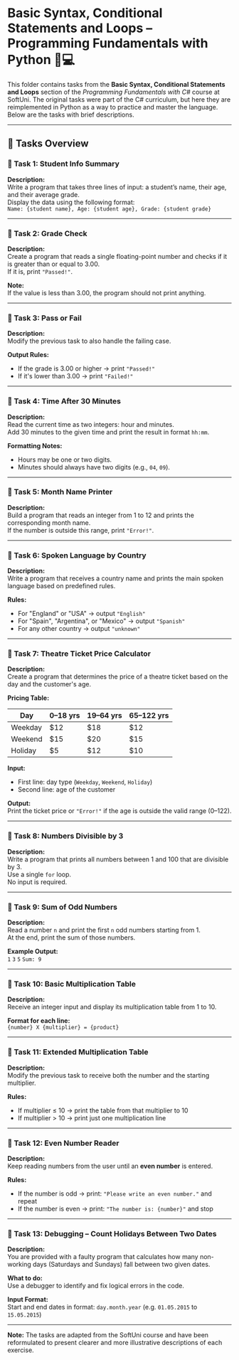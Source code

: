# Basic Syntax, Conditional Statements and Loops – Programming Fundamentals with Python 🧑💻

This folder contains tasks from the **Basic Syntax, Conditional Statements and Loops** section of the _Programming Fundamentals with C#_ course at SoftUni. The original tasks were part of the C# curriculum, but here they are reimplemented in Python as a way to practice and master the language. Below are the tasks with brief descriptions.

---

## 🔧 Tasks Overview

### 📝 Task 1: Student Info Summary

**Description:**  
Write a program that takes three lines of input: a student’s name, their age, and their average grade.  
Display the data using the following format:  
`Name: {student name}, Age: {student age}, Grade: {student grade}`

---

### 📝 Task 2: Grade Check

**Description:**  
Create a program that reads a single floating-point number and checks if it is greater than or equal to 3.00.  
If it is, print `"Passed!"`.

**Note:**  
If the value is less than 3.00, the program should not print anything.

---

### 📝 Task 3: Pass or Fail

**Description:**  
Modify the previous task to also handle the failing case.

**Output Rules:**  
- If the grade is 3.00 or higher → print `"Passed!"`  
- If it's lower than 3.00 → print `"Failed!"`

---

### 📝 Task 4: Time After 30 Minutes

**Description:**  
Read the current time as two integers: hour and minutes.  
Add 30 minutes to the given time and print the result in format `hh:mm`.

**Formatting Notes:**  
- Hours may be one or two digits.  
- Minutes should always have two digits (e.g., `04`, `09`).

---

### 📝 Task 5: Month Name Printer

**Description:**  
Build a program that reads an integer from 1 to 12 and prints the corresponding month name.  
If the number is outside this range, print `"Error!"`.

---

### 📝 Task 6: Spoken Language by Country

**Description:**  
Write a program that receives a country name and prints the main spoken language based on predefined rules.

**Rules:**  
- For "England" or "USA" → output `"English"`  
- For "Spain", "Argentina", or "Mexico" → output `"Spanish"`  
- For any other country → output `"unknown"`

---

### 📝 Task 7: Theatre Ticket Price Calculator

**Description:**  
Create a program that determines the price of a theatre ticket based on the day and the customer's age.

**Pricing Table:**

| Day      | 0–18 yrs | 19–64 yrs | 65–122 yrs |
|----------|----------|-----------|------------|
| Weekday  | $12      | $18       | $12        |
| Weekend  | $15      | $20       | $15        |
| Holiday  | $5       | $12       | $10        |

**Input:**  
- First line: day type (`Weekday`, `Weekend`, `Holiday`)  
- Second line: age of the customer

**Output:**  
Print the ticket price or `"Error!"` if the age is outside the valid range (0–122).

---

### 📝 Task 8: Numbers Divisible by 3

**Description:**  
Write a program that prints all numbers between 1 and 100 that are divisible by 3.  
Use a single `for` loop.  
No input is required.

---

### 📝 Task 9: Sum of Odd Numbers

**Description:**  
Read a number `n` and print the first `n` odd numbers starting from 1.  
At the end, print the sum of those numbers.

**Example Output:**  
`1`
`3`
`5`
`Sum: 9`

---

### 📝 Task 10: Basic Multiplication Table

**Description:**  
Receive an integer input and display its multiplication table from 1 to 10.

**Format for each line:**  
`{number} X {multiplier} = {product}`

---

### 📝 Task 11: Extended Multiplication Table

**Description:**  
Modify the previous task to receive both the number and the starting multiplier.

**Rules:**  
- If multiplier ≤ 10 → print the table from that multiplier to 10  
- If multiplier > 10 → print just one multiplication line

---

### 📝 Task 12: Even Number Reader

**Description:**  
Keep reading numbers from the user until an **even number** is entered.

**Rules:**  
- If the number is odd → print: `"Please write an even number."` and repeat  
- If the number is even → print: `"The number is: {number}"` and stop

---

### 📝 Task 13: Debugging – Count Holidays Between Two Dates

**Description:**  
You are provided with a faulty program that calculates how many non-working days (Saturdays and Sundays) fall between two given dates.

**What to do:**  
Use a debugger to identify and fix logical errors in the code.

**Input Format:**  
Start and end dates in format: `day.month.year` (e.g. `01.05.2015` to `15.05.2015`)

---

**Note:** The tasks are adapted from the SoftUni course and have been reformulated to present clearer and more illustrative descriptions of each exercise.

